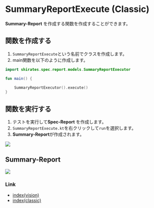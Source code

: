 # SummaryReportExecute (Classic)

**Summary-Report** を作成する関数を作成することができます。

## 関数を作成する

1. `SummaryReportExecute`という名前でクラスを作成します。
2. main関数を以下のように作成します。

```kotlin
import shirates.spec.report.models.SummaryReportExecutor

fun main() {

    SummaryReportExecutor().execute()
}
```

## 関数を実行する

1. テストを実行して**Spec-Report** を作成します。
2. `SummaryReportExecute.kt`を右クリックして`run`を選択します。
3. **Summary-Report**が作成されます。

![](../_images/summary_report_execute_1.png)

## Summary-Report

![](../_images/summary_report_1.png)

### Link

- [index(vision)](../../index_ja.md)
- [index(classic)](../../classic/index_ja.md)
